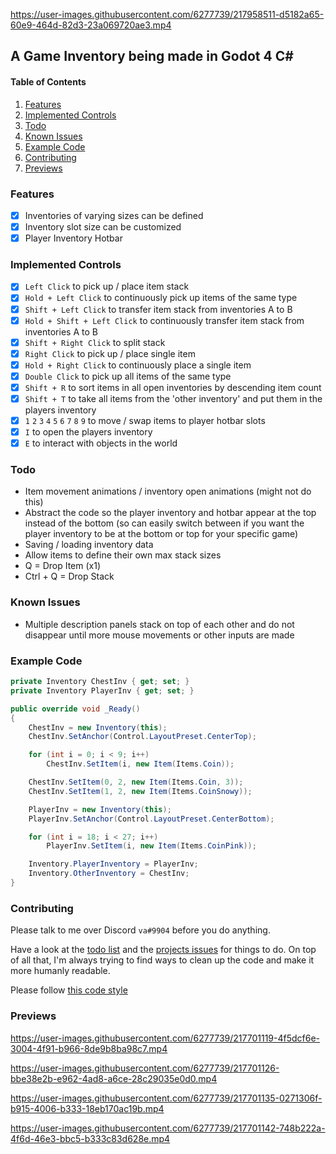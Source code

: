 https://user-images.githubusercontent.com/6277739/217958511-d5182a65-60e9-464d-82d3-23a069720ae3.mp4

## A Game Inventory being made in Godot 4 C#

#### Table of Contents
1. [Features](#features)
2. [Implemented Controls](#implemented-controls)
3. [Todo](#todo)
4. [Known Issues](#known-issues)
5. [Example Code](#example-code)
6. [Contributing](#contributing)
7. [Previews](#previews)

### Features
- [x] Inventories of varying sizes can be defined
- [x] Inventory slot size can be customized
- [x] Player Inventory Hotbar

### Implemented Controls
- [x] `Left Click` to pick up / place item stack
- [x] `Hold + Left Click` to continuously pick up items of the same type
- [x] `Shift + Left Click` to transfer item stack from inventories A to B
- [x] `Hold + Shift + Left Click` to continuously transfer item stack from inventories A to B
- [x] `Shift + Right Click` to split stack
- [x] `Right Click` to pick up / place single item
- [x] `Hold + Right Click` to continuously place a single item
- [x] `Double Click` to pick up all items of the same type
- [x] `Shift + R` to sort items in all open inventories by descending item count
- [x] `Shift + T` to take all items from the 'other inventory' and put them in the players inventory
- [x] `1` `2` `3` `4` `5` `6` `7` `8` `9` to move / swap items to player hotbar slots
- [x] `I` to open the players inventory
- [x] `E` to interact with objects in the world

### Todo
- Item movement animations / inventory open animations (might not do this)
- Abstract the code so the player inventory and hotbar appear at the top instead of the bottom (so can easily switch between if you want the player inventory to be at the bottom or top for your specific game)
- Saving / loading inventory data
- Allow items to define their own max stack sizes
- Q = Drop Item (x1)
- Ctrl + Q = Drop Stack

### Known Issues
- Multiple description panels stack on top of each other and do not disappear until more mouse movements or other inputs are made

### Example Code
```cs
private Inventory ChestInv { get; set; }
private Inventory PlayerInv { get; set; }

public override void _Ready()
{
    ChestInv = new Inventory(this);
    ChestInv.SetAnchor(Control.LayoutPreset.CenterTop);

    for (int i = 0; i < 9; i++)
        ChestInv.SetItem(i, new Item(Items.Coin));

    ChestInv.SetItem(0, 2, new Item(Items.Coin, 3));
    ChestInv.SetItem(1, 2, new Item(Items.CoinSnowy));

    PlayerInv = new Inventory(this);
    PlayerInv.SetAnchor(Control.LayoutPreset.CenterBottom);

    for (int i = 18; i < 27; i++)
        PlayerInv.SetItem(i, new Item(Items.CoinPink));

    Inventory.PlayerInventory = PlayerInv;
    Inventory.OtherInventory = ChestInv;
}
```

### Contributing
Please talk to me over Discord `va#9904` before you do anything. 

Have a look at the [todo list](#todo) and the [projects issues](https://github.com/Valks-Games/Inventory/issues) for things to do. On top of all that, I'm always trying to find ways to clean up the code and make it more humanly readable.

Please follow [this code style](https://github.com/Valks-Games/sankari/wiki/Code-Style)

### Previews
https://user-images.githubusercontent.com/6277739/217701119-4f5dcf6e-3004-4f91-b966-8de9b8ba98c7.mp4

https://user-images.githubusercontent.com/6277739/217701126-bbe38e2b-e962-4ad8-a6ce-28c29035e0d0.mp4

https://user-images.githubusercontent.com/6277739/217701135-0271306f-b915-4006-b333-18eb170ac19b.mp4

https://user-images.githubusercontent.com/6277739/217701142-748b222a-4f6d-46e3-bbc5-b333c83d628e.mp4
